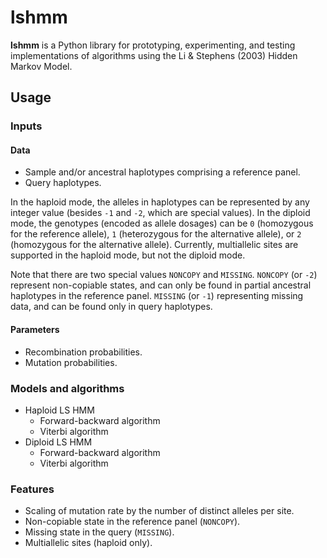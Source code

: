 # lshmm
**lshmm** is a Python library for prototyping, experimenting, and testing implementations of algorithms using the Li & Stephens (2003) Hidden Markov Model.

## Usage

### Inputs
#### Data
* Sample and/or ancestral haplotypes comprising a reference panel.
* Query haplotypes.

In the haploid mode, the alleles in haplotypes can be represented by any integer value (besides `-1` and `-2`, which are special values). In the diploid mode, the genotypes (encoded as allele dosages) can be `0` (homozygous for the reference allele), `1` (heterozygous for the alternative allele), or `2` (homozygous for the alternative allele). Currently, multiallelic sites are supported in the haploid mode, but not the diploid mode.

Note that there are two special values `NONCOPY` and `MISSING`. `NONCOPY` (or `-2`) represent non-copiable states, and can only be found in partial ancestral haplotypes in the reference panel. `MISSING` (or `-1`) representing missing data, and can be found only in query haplotypes.

#### Parameters
* Recombination probabilities.
* Mutation probabilities.

### Models and algorithms
* Haploid LS HMM
  * Forward-backward algorithm
  * Viterbi algorithm
* Diploid LS HMM
  * Forward-backward algorithm
  * Viterbi algorithm

### Features
* Scaling of mutation rate by the number of distinct alleles per site.
* Non-copiable state in the reference panel (`NONCOPY`).
* Missing state in the query (`MISSING`).
* Multiallelic sites (haploid only).
